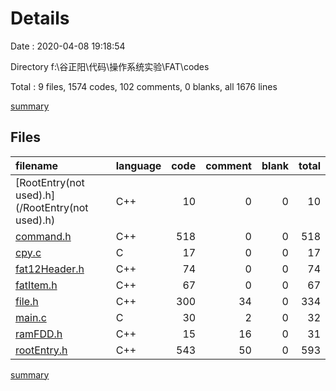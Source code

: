 # Details

Date : 2020-04-08 19:18:54

Directory f:\谷正阳\代码\操作系统实验\FAT\codes

Total : 9 files,  1574 codes, 102 comments, 0 blanks, all 1676 lines

[summary](results.md)

## Files
| filename | language | code | comment | blank | total |
| :--- | :--- | ---: | ---: | ---: | ---: |
| [RootEntry(not used).h](/RootEntry(not used).h) | C++ | 10 | 0 | 0 | 10 |
| [command.h](/command.h) | C++ | 518 | 0 | 0 | 518 |
| [cpy.c](/cpy.c) | C | 17 | 0 | 0 | 17 |
| [fat12Header.h](/fat12Header.h) | C++ | 74 | 0 | 0 | 74 |
| [fatItem.h](/fatItem.h) | C++ | 67 | 0 | 0 | 67 |
| [file.h](/file.h) | C++ | 300 | 34 | 0 | 334 |
| [main.c](/main.c) | C | 30 | 2 | 0 | 32 |
| [ramFDD.h](/ramFDD.h) | C++ | 15 | 16 | 0 | 31 |
| [rootEntry.h](/rootEntry.h) | C++ | 543 | 50 | 0 | 593 |

[summary](results.md)